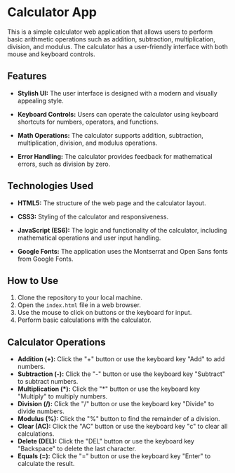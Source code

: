# Calculator App

This is a simple calculator web application that allows users to perform basic arithmetic operations such as addition, subtraction, multiplication, division, and modulus. The calculator has a user-friendly interface with both mouse and keyboard controls.

## Features

- **Stylish UI:** The user interface is designed with a modern and visually appealing style.

- **Keyboard Controls:** Users can operate the calculator using keyboard shortcuts for numbers, operators, and functions.

- **Math Operations:** The calculator supports addition, subtraction, multiplication, division, and modulus operations.

- **Error Handling:** The calculator provides feedback for mathematical errors, such as division by zero.

## Technologies Used

- **HTML5:** The structure of the web page and the calculator layout.

- **CSS3:** Styling of the calculator and responsiveness.

- **JavaScript (ES6):** The logic and functionality of the calculator, including mathematical operations and user input handling.

- **Google Fonts:** The application uses the Montserrat and Open Sans fonts from Google Fonts.

## How to Use

1. Clone the repository to your local machine.
2. Open the `index.html` file in a web browser.
3. Use the mouse to click on buttons or the keyboard for input.
4. Perform basic calculations with the calculator.

## Calculator Operations

- **Addition (+):** Click the "+" button or use the keyboard key "Add" to add numbers.
- **Subtraction (-):** Click the "-" button or use the keyboard key "Subtract" to subtract numbers.
- **Multiplication (*):** Click the "*" button or use the keyboard key "Multiply" to multiply numbers.
- **Division (/):** Click the "/" button or use the keyboard key "Divide" to divide numbers.
- **Modulus (%):** Click the "%" button to find the remainder of a division.
- **Clear (AC):** Click the "AC" button or use the keyboard key "c" to clear all calculations.
- **Delete (DEL):** Click the "DEL" button or use the keyboard key "Backspace" to delete the last character.
- **Equals (=):** Click the "=" button or use the keyboard key "Enter" to calculate the result.